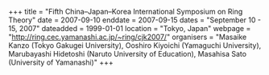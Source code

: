 +++
title = "Fifth China–Japan–Korea International Symposium on Ring Theory"
date = 2007-09-10
enddate = 2007-09-15
dates = "September 10 - 15, 2007"
dateadded = 1999-01-01
location = "Tokyo, Japan"
webpage = "http://ring.cec.yamanashi.ac.jp/~ring/cjk2007/"
organisers = "Masaike Kanzo (Tokyo Gakugei University), Ooshiro Kiyoichi (Yamaguchi University), Marubayashi Hidetoshi (Naruto University of Education), Masahisa Sato (University of Yamanashi)"
+++
